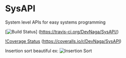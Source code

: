 # SysAPI
System level APIs for easy systems programming

[![Build Status](https://travis-ci.org/DevNaga/SysAPI.svg?branch=master)]
(https://travis-ci.org/DevNaga/SysAPI/)

[!Coverage Status](!https://coveralls.io/repos/DevNaga/SysAPI/badge.svg)
(https://coveralls.io/r/DevNaga/SysAPI)

Insertion sort beautiful ex:
![Insertion Sort](http://upload.wikimedia.org/wikipedia/commons/9/9c/Insertion-sort-example.gif)
